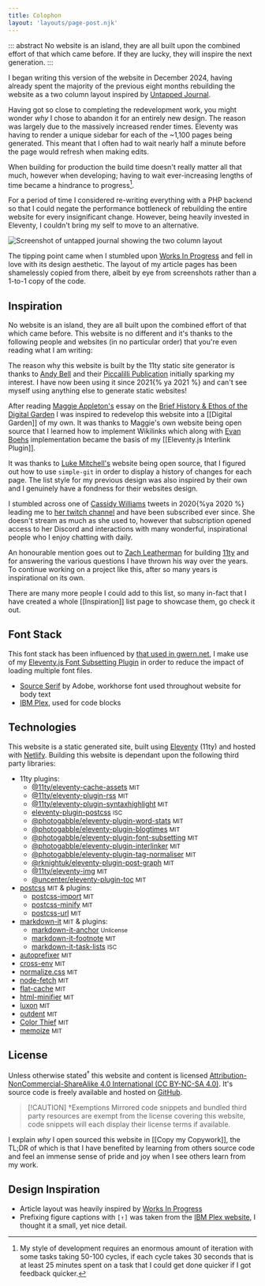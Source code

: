 ```yaml
---
title: Colophon
layout: 'layouts/page-post.njk'
---
```


::: abstract
No website is an island, they are all built upon the combined effort of that which came before. If they are lucky, they will inspire the next generation.
:::

I began writing this version of the website in December 2024, having already spent the majority of the previous eight months rebuilding the website as a two column layout inspired by [Untapped Journal](https://www.untappedjournal.com/).

Having got so close to completing the redevelopment work, you might wonder _why_ I chose to abandon it for an entirely new design. The reason was largely due to the massively increased render times. Eleventy was having to render a unique sidebar for each of the ~1,100 pages being generated. This meant that I often had to wait nearly half a minute before the page would refresh when making edits.

When building for production the build time doesn't really matter all that much, however when developing; having to wait ever-increasing lengths of time became a hindrance to progress[^1].

For a period of time I considered re-writing everything with a PHP backend so that I could negate the performance bottleneck of rebuilding the entire website for every insignificant change. However, being heavily invested in Eleventy, I couldn't bring my self to move to an alternative.

![Screenshot of untapped journal showing the two column layout](_assets/untapped-journal-screenshot.png "I genuinely enjoy this layout, I think it works best with dynamic SSR")

The tipping point came when I stumbled upon [Works In Progress](https://worksinprogress.co/) and fell in love with its design aesthetic. The layout of my article pages has been shamelessly copied from there, albeit by eye from screenshots rather than a 1-to-1 copy of the code.

## Inspiration

No website is an island, they are all built upon the combined effort of that which came before. This website is no different and it's thanks to the following people and websites (in no particular order) that you're even reading what I am writing:

The reason why this website is built by the 11ty static site generator is thanks to [Andy Bell](https://bell.bz/) and their [Piccalilli Publication](https://piccalil.li/) initially sparking my interest. I have now been using it since 2021{% ya 2021 %} and can't see myself using anything else to generate static websites!

After reading [Maggie Appleton's](https://maggieappleton.com/) essay on the [Brief History & Ethos of the Digital Garden](https://maggieappleton.com/garden-history) I was inspired to redevelop this website into a [[Digital Garden]] of my own. It was thanks to Maggie's own website being open source that I learned how to implement Wikilinks which along with [Evan Boehs](https://boehs.org/) implementation became the basis of my [[Eleventy.js Interlink Plugin]].

It was thanks to [Luke Mitchell's](https://www.interroban.gg/) website being open source, that I figured out how to use `simple-git` in order to display a history of changes for each page. The list style for my previous design was also inspired by their own and I genuinely have a fondness for their websites design.

I stumbled across one of [Cassidy Williams](https://cassidoo.co/) tweets in 2020{%ya 2020 %} leading me to [her twitch channel](https://www.twitch.tv/cassidoo) and have been subscribed ever since. She doesn't stream as much as she used to, however that subscription opened access to her Discord and interactions with many wonderful, inspirational people who I enjoy chatting with daily.

An honourable mention goes out to [Zach Leatherman](https://www.zachleat.com/) for building [11ty](https://www.11ty.dev/) and for answering the various questions I have thrown his way over the years. To continue working on a project like this, after so many years is inspirational on its own.

There are many more people I could add to this list, so many in-fact that I have created a whole [[Inspiration]] list page to showcase them, go check it out.

## Font Stack

This font stack has been influenced by [that used in gwern.net](https://github.com/gwern/gwern.net/blob/5ad7ec4f2839f0a546b7c17350ff6322f6312d2f/font/font_spec.php), I make use of my [Eleventy.js Font Subsetting Plugin](https://github.com/photogabble/eleventy-plugin-font-subsetting) in order to reduce the impact of loading multiple font files.

- [Source Serif](https://github.com/adobe-fonts/source-serif) by Adobe, workhorse font used throughout website for body text
- [IBM Plex](https://github.com/IBM/plex), used for code blocks

## Technologies

This website is a static generated site, built using [Eleventy](https://www.11ty.dev/) (11ty) and hosted with [Netlify](https://www.netlify.com/). Building this website is dependant upon the following third party libraries:

* 11ty plugins:
    * [@11ty/eleventy-cache-assets](https://www.npmjs.com/package/@11ty/eleventy-cache-assets) <small>MIT</small>
    * [@11ty/eleventy-plugin-rss](https://www.npmjs.com/package/@11ty/eleventy-plugin-rss) <small>MIT</small>
    * [@11ty/eleventy-plugin-syntaxhighlight](https://www.npmjs.com/package/@11ty/eleventy-plugin-syntaxhighlight) <small>MIT</small>
    * [eleventy-plugin-postcss](https://www.npmjs.com/package/eleventy-plugin-postcss) <small>ISC</small>
    * [@photogabble/eleventy-plugin-word-stats](https://www.npmjs.com/package/@photogabble/eleventy-plugin-word-stats) <small>MIT</small>
    * [@photogabble/eleventy-plugin-blogtimes](https://www.npmjs.com/package/@photogabble/eleventy-plugin-blogtimes) <small>MIT</small>
    * [@photogabble/eleventy-plugin-font-subsetting](https://www.npmjs.com/package/@photogabble/eleventy-plugin-font-subsetting) <small>MIT</small>
    * [@photogabble/eleventy-plugin-interlinker](https://www.npmjs.com/package/@photogabble/eleventy-plugin-interlinker) <small>MIT</small>
    * [@photogabble/eleventy-plugin-tag-normaliser](https://www.npmjs.com/package/@photogabble/eleventy-plugin-tag-normaliser) <small>MIT</small>
    * [@rknightuk/eleventy-plugin-post-graph](https://www.npmjs.com/package/@rknightuk/eleventy-plugin-post-graph) <small>MIT</small>
    * [@11ty/eleventy-img](https://www.npmjs.com/package/@11ty/eleventy-img) <small>MIT</small>
    * [@uncenter/eleventy-plugin-toc](https://github.com/uncenter/eleventy-plugin-toc) <small>MIT</small>
* [postcss](https://github.com/postcss/postcss) <small>MIT</small> & plugins:
    * [postcss-import](https://www.npmjs.com/package/postcss-import) <small>MIT</small>
    * [postcss-minify](https://www.npmjs.com/package/postcss-minify) <small>MIT</small>
    * [postcss-url](https://www.npmjs.com/package/postcss-url) <small>MIT</small>
* [markdown-it](https://github.com/markdown-it/markdown-it) <small>MIT</small> & plugins:
    * [markdown-it-anchor](https://www.npmjs.com/package/markdown-it-anchor) <small>Unlicense</small>
    * [markdown-it-footnote](https://www.npmjs.com/package/markdown-it-footnote) <small>MIT</small>
    * [markdown-it-task-lists](https://www.npmjs.com/package/markdown-it-task-lists) <small>ISC</small>
* [autoprefixer](https://www.npmjs.com/package/autoprefixer) <small>MIT</small>
* [cross-env](https://www.npmjs.com/package/cross-env) <small>MIT</small>
* [normalize.css](https://github.com/necolas/normalize.css/) <small>MIT</small>
* [node-fetch](https://www.npmjs.com/package/node-fetch) <small>MIT</small>
* [flat-cache](https://www.npmjs.com/package/flat-cache) <small>MIT</small>
* [html-minifier](https://www.npmjs.com/package/html-minifier) <small>MIT</small>
* [luxon](https://moment.github.io/luxon/#/) <small>MIT</small>
* [outdent](https://www.npmjs.com/package/outdent) <small>MIT</small>
* [Color Thief](https://github.com/lokesh/color-thief) <small>MIT</small>
* [memoize](https://www.npmjs.com/package/memoize) <small>MIT</small>

## License
Unless otherwise stated<sup>†</sup> this website and content is licensed [Attribution-NonCommercial-ShareAlike 4.0 International (CC BY-NC-SA 4.0)](https://creativecommons.org/licenses/by-nc-sa/4.0/). It's source code is freely available and hosted on [GitHub](https://github.com/photogabble/website).

> [!CAUTION] †Exemptions
> Mirrored code snippets and bundled third party resources are exempt from the license covering this website, code snippets will each display their license terms if available.

I explain _why_ I open sourced this website in [[Copy my Copywork]], the TL;DR of which is that I have benefited by learning from others source code and feel an immense sense of pride and joy when I see others learn from my work.

## Design Inspiration

- Article layout was heavily inspired by [Works In Progress](https://worksinprogress.co/)
- Prefixing figure captions with `[↑]` was taken from the [IBM Plex website](https://www.ibm.com/plex/), I thought it a small, yet nice detail.


[^1]: My style of development requires an enormous amount of iteration with some tasks taking 50-100 cycles, if each cycle takes 30 seconds that is at least 25 minutes spent on a task that I could get done quicker if I got feedback quicker.
